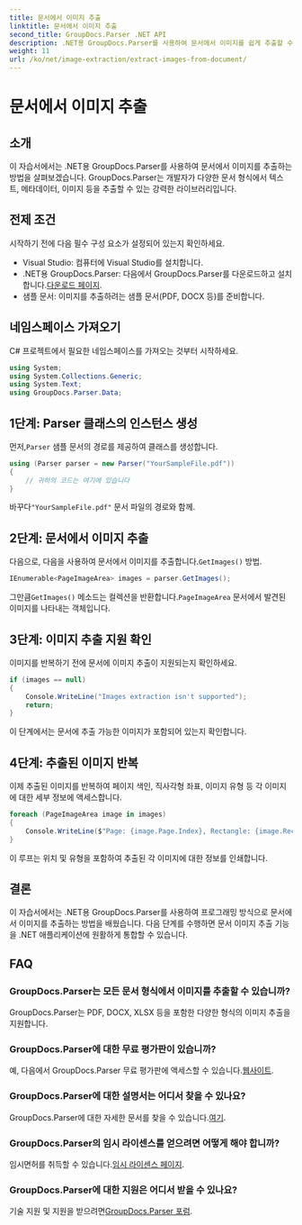 ```yaml
---
title: 문서에서 이미지 추출
linktitle: 문서에서 이미지 추출
second_title: GroupDocs.Parser .NET API
description: .NET용 GroupDocs.Parser를 사용하여 문서에서 이미지를 쉽게 추출할 수 있습니다. 문서 처리 기능과 이미지 추출 작업을 효율적으로 간소화합니다.
weight: 11
url: /ko/net/image-extraction/extract-images-from-document/
---
```


# 문서에서 이미지 추출

## 소개
이 자습서에서는 .NET용 GroupDocs.Parser를 사용하여 문서에서 이미지를 추출하는 방법을 살펴보겠습니다. GroupDocs.Parser는 개발자가 다양한 문서 형식에서 텍스트, 메타데이터, 이미지 등을 추출할 수 있는 강력한 라이브러리입니다.
## 전제 조건
시작하기 전에 다음 필수 구성 요소가 설정되어 있는지 확인하세요.
- Visual Studio: 컴퓨터에 Visual Studio를 설치합니다.
-  .NET용 GroupDocs.Parser: 다음에서 GroupDocs.Parser를 다운로드하고 설치합니다.[다운로드 페이지](https://releases.groupdocs.com/parser/net/).
- 샘플 문서: 이미지를 추출하려는 샘플 문서(PDF, DOCX 등)를 준비합니다.

## 네임스페이스 가져오기
C# 프로젝트에서 필요한 네임스페이스를 가져오는 것부터 시작하세요.
```csharp
using System;
using System.Collections.Generic;
using System.Text;
using GroupDocs.Parser.Data;
```
## 1단계: Parser 클래스의 인스턴스 생성
 먼저,`Parser` 샘플 문서의 경로를 제공하여 클래스를 생성합니다.
```csharp
using (Parser parser = new Parser("YourSampleFile.pdf"))
{
    // 귀하의 코드는 여기에 있습니다
}
```
 바꾸다`"YourSampleFile.pdf"` 문서 파일의 경로와 함께.
## 2단계: 문서에서 이미지 추출
 다음으로, 다음을 사용하여 문서에서 이미지를 추출합니다.`GetImages()` 방법.
```csharp
IEnumerable<PageImageArea> images = parser.GetImages();
```
 그만큼`GetImages()` 메소드는 컬렉션을 반환합니다.`PageImageArea` 문서에서 발견된 이미지를 나타내는 객체입니다.
## 3단계: 이미지 추출 지원 확인
이미지를 반복하기 전에 문서에 이미지 추출이 지원되는지 확인하세요.
```csharp
if (images == null)
{
    Console.WriteLine("Images extraction isn't supported");
    return;
}
```
이 단계에서는 문서에 추출 가능한 이미지가 포함되어 있는지 확인합니다.
## 4단계: 추출된 이미지 반복
이제 추출된 이미지를 반복하여 페이지 색인, 직사각형 좌표, 이미지 유형 등 각 이미지에 대한 세부 정보에 액세스합니다.
```csharp
foreach (PageImageArea image in images)
{
    Console.WriteLine($"Page: {image.Page.Index}, Rectangle: {image.Rectangle}, Type: {image.FileType}");
}
```
이 루프는 위치 및 유형을 포함하여 추출된 각 이미지에 대한 정보를 인쇄합니다.

## 결론
이 자습서에서는 .NET용 GroupDocs.Parser를 사용하여 프로그래밍 방식으로 문서에서 이미지를 추출하는 방법을 배웠습니다. 다음 단계를 수행하면 문서 이미지 추출 기능을 .NET 애플리케이션에 원활하게 통합할 수 있습니다.

## FAQ
### GroupDocs.Parser는 모든 문서 형식에서 이미지를 추출할 수 있습니까?
GroupDocs.Parser는 PDF, DOCX, XLSX 등을 포함한 다양한 형식의 이미지 추출을 지원합니다.
### GroupDocs.Parser에 대한 무료 평가판이 있습니까?
 예, 다음에서 GroupDocs.Parser 무료 평가판에 액세스할 수 있습니다.[웹사이트](https://releases.groupdocs.com/).
### GroupDocs.Parser에 대한 설명서는 어디서 찾을 수 있나요?
 GroupDocs.Parser에 대한 자세한 문서를 찾을 수 있습니다.[여기](https://tutorials.groupdocs.com/parser/net/).
### GroupDocs.Parser의 임시 라이센스를 얻으려면 어떻게 해야 합니까?
 임시면허를 취득할 수 있습니다.[임시 라이센스 페이지](https://purchase.groupdocs.com/temporary-license/).
### GroupDocs.Parser에 대한 지원은 어디서 받을 수 있나요?
 기술 지원 및 지원을 받으려면[GroupDocs.Parser 포럼](https://forum.groupdocs.com/c/parser/17).